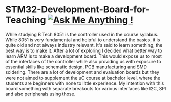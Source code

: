# STM32-Development-Board-for-Teaching [![Ask Me Anything !](https://img.shields.io/badge/Ask%20me-anything-1abc9c.svg)](https://github.com/utkarshsethi/ama)

While studying B Tech 8051 is the controller used in the course syllabus. While 8051 is very fundamental and helpful to understand the basics, it is quite old and not always industry relevant.  It's said to learn something, the best way is to make it. After a lot of exploring I decided what better way to learn ARM is to make a development board. This would expose us to most of the interfaces of the controller while also providing us with exposure to essential skills like schematic design, PCB manufacturing and SMD soldering.  There are a lot of development and evaluation boards but they were not aimed to supplement the uC course at bachelor level, where the students are beginners with none to little experience.  My intention with this board something with separate breakouts for various interfaces like I2C, SPI and also peripherals using those.

